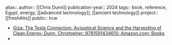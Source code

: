 alias::
author:: [[Chris Dunn]] 
publication-year:: 2024
tags:: book, reference, Egypt, energy, [[advanced technology]], [[ancient technology]] 
project:: [[freshAlts]] 
public:: true
- [Giza: The Tesla Connection: Acoustical Science and the Harvesting of Clean Energy: Dunn, Christopher: 9781591434610: Amazon.com: Books](https://www.amazon.com/Giza-Connection-Acoustical-Science-Harvesting/dp/1591434610/ref=pd_bxgy_d_sccl_2/140-9363658-7761044?pd_rd_w=7ELSl&content-id=amzn1.sym.9713b09e-9eac-42a7-88bb-ecfe516a6b92&pf_rd_p=9713b09e-9eac-42a7-88bb-ecfe516a6b92&pf_rd_r=NK0MNZX5ZD7TTDVFB10D&pd_rd_wg=CuSUL&pd_rd_r=ae471d68-ee93-4a96-bbf0-23160234bb51&pd_rd_i=1591434610&psc=1)
-